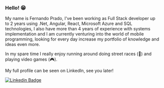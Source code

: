 ### Hello! 😁

My name is Fernando Prado, I've been working as Full Stack developer up to 2 years using .Net, Angular, React, Microsoft Azure and SQL technologies, I also have more than 4 years of experience with systems implementation and I am currently venturing into the world of mobile programming, looking for every day increase my portfolio of knowledge and ideas even more.

In my spare time I really enjoy running around doing street races (🏃) and playing video games (🎮).

My full profile can be seen on LinkedIn, see you later!

[![Linkedin Badge](https://img.shields.io/badge/-LinkedIn-blue?style=flat-square&logo=Linkedin&logoColor=white&link=https://www.linkedin.com/in/fernandoprado-dev/)](https://www.linkedin.com/in/fernandoprado-dev/)
